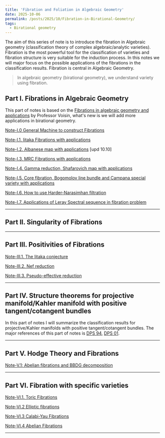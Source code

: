 ```yaml
---
title: 'Fibration and Foliation in Algebraic Geometry'
date: 2025-10-06
permalink: /posts/2025/10/Fibration-in-Birational-Geometry/
tags:
  - Birational geometry
---
```


The aim of this series of note is to introduce the fibration in Algebraic geometry (classification theory of complex algebraic/analytic varieties). Fibration is the most powerful tool for the classification of varieties and fibration structure is very suitable for the induction process. In this notes we will major focus on the possible applications of the fibrations in the classification results. Fibration is central in Algebraic Geometry. 
> In algebraic geometry (birational geometry), we understand variety using fibration. 


## Part I. Fibrations in Algebraic Geometry

This part of notes is based on the [Fibrations in algebraic geometry and applications](https://smf.emath.fr/publications/fibrations-en-geometrie-algebrique-et-applications) by Professor Voisin, what's new is we will add more applications in birational geometry. 


[Note-I.0 General Machine to construct Fibrations]()

[Note-I.1. Iitaka Fibrations with applications]()

[Note-I.2. Albanese map with applications](https://yilimath.github.io/files/Birational/Fibration/Albanese.pdf) [upd 10.10]

[Note-I.3. MRC Fibrations with applications](https://yilimath.github.io/files/Birational/Fibration/MRCFibration.pdf)

[Note-I.4. Gamma reduction, Shafarovich map with applications]()

[Note-I.5. Core fibration, Bogomolov line bundle and Campana special variety with applications]()

[Note-I.6. How to use Harder-Narasimhan filtration]()

[Note-I.7. Applications of Leray Spectral sequence in fibration problem](https://yilimath.github.io/files/Birational/Fibration/LeraySS.pdf)


----
## Part II. Singularity of Fibrations


----
## Part III. Positivities of Fibrations


[Note-III.1. The Iitaka conjecture]()

[Note-III.2. Nef reduction]()

[Note-III.3. Pseudo-effective reduction]()

---
## Part IV. Structure theorems for projective manifold/Kahler manifold with positive tangent/cotangent bundles

In this part of notes I will summarize the classification results for projective/Kahler manifolds with positive tangent/cotangent bundles. The major references of this part of notes is [DPS 94](https://mathscinet.ams.org/mathscinet/article?mr=1257325), [DPS 01](https://mathscinet.ams.org/mathscinet/article?mr=1875649). 







---
## Part V. Hodge Theory and Fibrations

[Note-V.1: Abelian fibrations and BBDG decomposition]()




---
## Part VI. Fibration with specific varieties


[Note-VI.1. Toric Fibrations]()

[Note-VI.2 Elliptic fibrations]()

[Note-VI.3 Calabi-Yau Fibrations]()

[Note-VI.4 Abelian Fibrations]()


---
